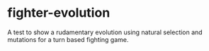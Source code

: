 # fighter-evolution
A test to show a rudamentary evolution using natural selection and mutations for a turn based fighting game.
